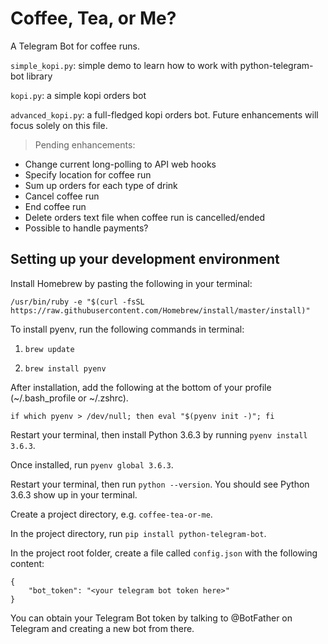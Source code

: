 # Coffee, Tea, or Me?
A Telegram Bot for coffee runs.

`simple_kopi.py`: simple demo to learn how to work with python-telegram-bot library

`kopi.py`: a simple kopi orders bot

`advanced_kopi.py`: a full-fledged kopi orders bot. Future enhancements will focus solely on this file.
> Pending enhancements:
>
* Change current long-polling to API web hooks
* Specify location for coffee run
* Sum up orders for each type of drink
* Cancel coffee run
* End coffee run
* Delete orders text file when coffee run is cancelled/ended
* Possible to handle payments?

## Setting up your development environment
Install Homebrew by pasting the following in your terminal:
```
/usr/bin/ruby -e "$(curl -fsSL https://raw.githubusercontent.com/Homebrew/install/master/install)"
```

To install pyenv, run the following commands in terminal:

1. `brew update`

2. `brew install pyenv`


After installation, add the following at the bottom of your profile (~/.bash_profile or ~/.zshrc).

```
if which pyenv > /dev/null; then eval "$(pyenv init -)"; fi
```

Restart your terminal, then install Python 3.6.3 by running `pyenv install 3.6.3`.

Once installed, run `pyenv global 3.6.3`.

Restart your terminal, then run `python --version`. You should see Python 3.6.3 show up in your terminal.

Create a project directory, e.g. `coffee-tea-or-me`.

In the project directory, run `pip install python-telegram-bot`.

In the project root folder, create a file called `config.json` with the following content:

```
{
    "bot_token": "<your telegram bot token here>"
}
```
You can obtain your Telegram Bot token by talking to @BotFather on Telegram and creating a new bot from there.
